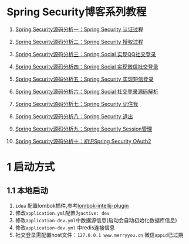 # Spring Security博客系列教程

1.  [Spring Security源码分析一：Spring Security 认证过程](https://www.jianshu.com/p/04d107db075d)

2.  [Spring Security源码分析二：Spring Security 授权过程](https://www.jianshu.com/p/b156a7077fec)

3.  [Spring Security源码分析三：Spring Social 实现QQ社交登录](https://www.jianshu.com/p/e87ee7f31a55)

4.  [Spring Security源码分析四：Spring Social 实现微信社交登录](https://longfeizheng.github.io/2018/01/12/Spring-Security%E6%BA%90%E7%A0%81%E5%88%86%E6%9E%90%E5%9B%9B-Spring-Social%E7%A4%BE%E4%BA%A4%E7%99%BB%E5%BD%95%E8%BF%87%E7%A8%8B/)

5.  [Spring Security源码分析五：Spring Security 实现短信登录](https://www.jianshu.com/p/b4827b79a91f)

6.  [Spring Security源码分析六：Spring Social 社交登录源码解析](https://longfeizheng.github.io/2018/01/16/Spring-Security%E6%BA%90%E7%A0%81%E5%88%86%E6%9E%90%E5%85%AD-Spring-Social%E7%A4%BE%E4%BA%A4%E7%99%BB%E5%BD%95%E6%BA%90%E7%A0%81%E8%A7%A3%E6%9E%90/)

7.  [Spring Security源码分析七：Spring Security 记住我](https://www.jianshu.com/p/71907f758ac8)

8.  [Spring Security源码分析八：Spring Security 退出](https://www.jianshu.com/p/a8d69092ad7f)

9.  [Spring Security源码分析九：Spring Security Session管理](https://www.jianshu.com/p/18e5fcc045ed)

10.  [Spring Security源码分析十：初识Spring Security OAuth2](https://www.jianshu.com/p/3bcf6d4c6365)

# 1 启动方式
## 1.1 本地启动
1. `idea` 配置lombok插件,参考[lombok-intellij-plugin](https://github.com/mplushnikov/lombok-intellij-plugin/)
2. 修改`application.yml`配置为`active: dev`
3. 修改`application-dev.yml`中数据源信息(启动会自动初始化数据库信息)
4. 修改`application-dev.yml` 中redis连接信息
5. 社交登录需配置host文件：`127.0.0.1 www.merryyou.cn` 微信`appid`已过期
